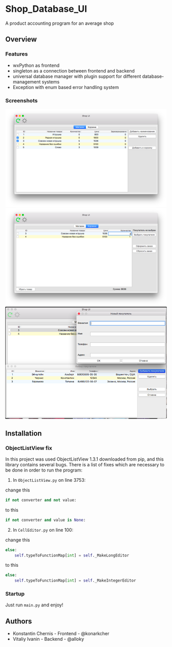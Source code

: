 # Shop_Database_UI

A product accounting program for an average shop

## Overview

### Features

* wxPython as frontend
* singleton as a connection between frontend and backend
* universal database manager with plugin support
for different database-management systems
* Exception with enum based error handling system

### Screenshots
![Screenshot 1](screenshots/screenshot_1.png)
![Screenshot 2](screenshots/screenshot_2.png)
![Screenshot 3](screenshots/screenshot_3.png)

## Installation

### ObjectListView fix

In this project was used ObjectListView 1.3.1
downloaded from pip, and this library contains several
bugs. There is a list of fixes which are necessary
to be done in order to run the program:

1. In `ObjectListView.py` on line 3753:

change this

```python
if not converter and not value:
```

to this

```python
if not converter and value is None:
```

2. In `CellEditor.py` on line 100:

change this

```python
else:
    self.typeToFunctionMap[int] = self._MakeLongEditor
```

to this

```python
else:
    self.typeToFunctionMap[int] = self._MakeIntegerEditor
```

### Startup

Just run `main.py` and enjoy!

## Authors

* Konstantin Chernis - Frontend - @konarkcher
* Vitaliy Ivanin - Backend - @alloky
